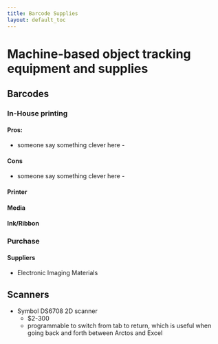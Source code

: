 ```yaml
---
title: Barcode Supplies
layout: default_toc
---
```

# Machine-based object tracking equipment and supplies
 
## Barcodes
 
### In-House printing
 
#### Pros:
 
 - someone say something clever here -
 
#### Cons

 - someone say something clever here -

#### Printer

#### Media

#### Ink/Ribbon

### Purchase

#### Suppliers

* Electronic Imaging Materials

## Scanners

* Symbol DS6708 2D scanner
  * $2-300
  * programmable to switch from tab to return, which is useful when going back and forth between Arctos and Excel

